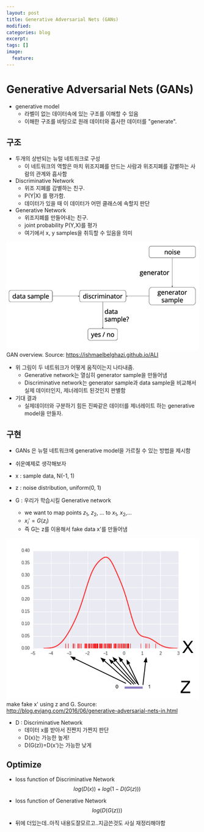 ```yaml
---
layout: post
title: Generative Adversarial Nets (GANs)
modified:
categories: blog
excerpt:
tags: []
image:
  feature:
---
```


# Generative Adversarial Nets (GANs)

- generative model
  - 라벨이 없는 데이터속에 있는 구조를 이해할 수 있음
  - 이해한 구조를 바탕으로 원래 데이터와 흡사한 데이터를 "generate".

## 구조
- 두개의 상반되는 뉴럴 네트워크로 구성
  - 이 네트워크의 역할은 마치 위조지폐를 만드는 사람과 위조지폐를 감별하는 사람의 관계와 흡사함
- Discriminative Network
  - 위조 지폐를 감별하는 친구.
  - P(Y|X) 를 평가함.
  - 데이터가 있을 때 이 데이터가 어떤 클래스에 속할지 판단
- Generative Network
  - 위조지폐를 만들어내는 친구.
  - joint probability P(Y,X)를 평가
  - 여기에서 x, y samples을 취득할 수 있음을 의미

![png](/images/GANoverview.png)
GAN overview. Source: https://ishmaelbelghazi.github.io/ALI

- 위 그림이 두 네트워크가 어떻게 움직이는지 나타내줌.
  - Generative network는 열심히  generator sample을 만들어냄
  - Discriminative network는 generator sample과 data sample을 비교해서 실제 데이터인지, 제너레이트 된것인지 판별함
- 기대 결과
  - 실제데이터와 구분하기 힘든 진짜같은 데이터를 제너레이트 하는 generative model을 만들자.

## 구현
- GANs 은 뉴럴 네트워크에 generative model을 가르칠 수 있는 방법을 제시함

- 쉬운예제로 생각해보자
- x : sample data, N(-1, 1)
- z : noise distribution, uniform(0, 1)
- G : 우리가 학습시킬 Generative network
  - we want to map points $z_1$, $z_2$, ... to $x_1$, $x_2$,...
  - $x_i' = G(z_i)$
  - 즉 G는 z를 이용해서 fake data x'를 만들어냄

![png](/images/generatefakex.png)
make fake x' using z and G. Source: http://blog.evjang.com/2016/06/generative-adversarial-nets-in.html

- D : Discriminative Network
  - 데이터 x를 받아서 진짠지 가짠지 판단
  - D(x)는 가능한 높게!
  - D(G(z))=D(x')는 가능한 낮게

## Optimize
- loss function of Discriminative Network
$$ log(D(x)) + log(1-D(G(z)))$$

- loss function of Generative Network
$$ log(D(G(z))) $$


- 뒤에 더있는데..아직 내용도잘모르고..지금쓴것도 사실 재정리해야함
